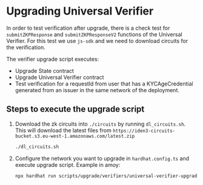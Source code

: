 # Upgrading Universal Verifier
In order to test verification after upgrade, there is a check test for `submitZKPResponse` and `submitZKPResponseV2` functions of the Universal Verifier. 
For this test we use `js-sdk` and we need to download circuits for the verification.

The verifier upgrade script executes:
- Upgrade State contract
- Upgrade Universal Verifier contract
- Test verification for a requestId from user that has a KYCAgeCredential generated from an issuer in the same network of the deployment.

## Steps to execute the upgrade script

1. Download the zk circuits into `./circuits` by running `dl_circuits.sh`. This will download the latest files from `https://iden3-circuits-bucket.s3.eu-west-1.amazonaws.com/latest.zip`

    ```bash
    ./dl_circuits.sh
    ```
2. Configure the network you want to upgrade in `hardhat.config.ts` and execute upgrade script.
Example in amoy:
    ```bash
    npx hardhat run scripts/upgrade/verifiers/universal-verifier-upgrade.ts --network amoy
    ```
